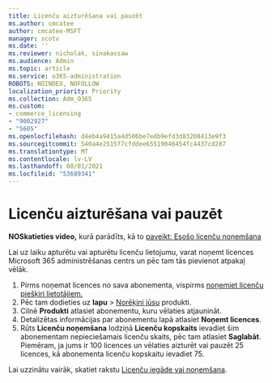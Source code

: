 ```yaml
---
title: Licenču aizturēšana vai pauzēt
ms.author: cmcatee
author: cmcatee-MSFT
manager: scotv
ms.date: ''
ms.reviewer: nicholak, sinakassaw
ms.audience: Admin
ms.topic: article
ms.service: o365-administration
ROBOTS: NOINDEX, NOFOLLOW
localization_priority: Priority
ms.collection: Adm_O365
ms.custom:
- commerce_licensing
- "9002927"
- "5605"
ms.openlocfilehash: d4eb4a9415a4d506be7edb9efd3d83208413e9f3
ms.sourcegitcommit: 540a4e2515f7cfddee65519046454fc4437cd287
ms.translationtype: MT
ms.contentlocale: lv-LV
ms.lasthandoff: 08/01/2021
ms.locfileid: "53689341"
---
```

# <a name="suspend-or-pause-licenses"></a>Licenču aizturēšana vai pauzēt

**NOSkatieties video,** kurā parādīts, kā to [paveikt: Esošo licenču noņemšana](https://go.microsoft.com/fwlink/p/?linkid=2154938)

Lai uz laiku apturētu vai apturētu licenču lietojumu, varat noņemt licences Microsoft 365 administrēšanas centrs un pēc tam tās pievienot atpakaļ vēlāk.

1. Pirms noņemat licences no sava abonementa, vispirms [noņemiet licenču piešķiri lietotājiem.](/microsoft-365/admin/manage/remove-licenses-from-users)
2. Pēc tam dodieties uz **lapu**  >  [Norēķini jūsu](https://go.microsoft.com/fwlink/p/?linkid=842054) produkti.
3. Cilnē **Produkti** atlasiet abonementu, kuru vēlaties atjaunināt.
4. Detalizētas informācijas par abonementu lapā atlasiet **Noņemt licences**.
5. Rūts **Licenču noņemšana** lodziņā **Licenču kopskaits** ievadiet šim abonementam nepieciešamais licenču skaits, pēc tam atlasiet **Saglabāt**. Piemēram, ja jums ir 100 licences un vēlaties aizturēt vai pauzēt 25 licences, kā abonementa licenču kopskaitu ievadiet 75.

Lai uzzinātu vairāk, skatiet rakstu [Licenču iegāde vai noņemšana](/microsoft-365/commerce/licenses/buy-licenses).